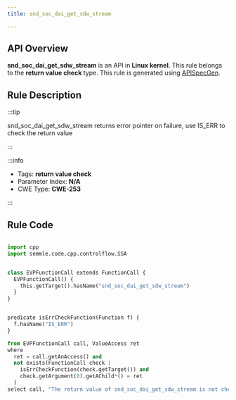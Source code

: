 ```yaml
---
title: snd_soc_dai_get_sdw_stream

---
```



## API Overview
**snd_soc_dai_get_sdw_stream** is an API in **Linux kernel**. This rule belongs to the **return value check** type. This rule is generated using [APISpecGen](../../tools/APISpecGen).
## Rule Description

:::tip

snd_soc_dai_get_sdw_stream returns error pointer on failure, use IS_ERR to check the return value

:::

:::info

- Tags: **return value check**
- Parameter Index: **N/A**
- CWE Type: **CWE-253**

:::

## Rule Code
```python

import cpp
import semmle.code.cpp.controlflow.SSA


class EVPFunctionCall extends FunctionCall {
  EVPFunctionCall() {
    this.getTarget().hasName("snd_soc_dai_get_sdw_stream")
  }
}


predicate isErrCheckFunction(Function f) {
  f.hasName("IS_ERR") 
}

from EVPFunctionCall call, ValueAccess ret
where
  ret = call.getAnAccess() and
  not exists(FunctionCall check |
    isErrCheckFunction(check.getTarget()) and
    check.getArgument(0).getAChild*() = ret
  )
select call, "The return value of snd_soc_dai_get_sdw_stream is not checked with IS_ERR."
    
```